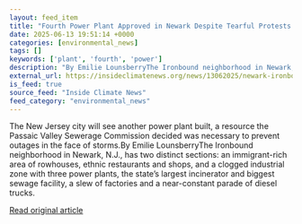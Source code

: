 ```yaml
---
layout: feed_item
title: "Fourth Power Plant Approved in Newark Despite Tearful Protests From Ironbound Residents"
date: 2025-06-13 19:51:14 +0000
categories: [environmental_news]
tags: []
keywords: ['plant', 'fourth', 'power']
description: "By Emilie LounsberryThe Ironbound neighborhood in Newark, N"
external_url: https://insideclimatenews.org/news/13062025/newark-ironbound-power-plant-approved-despite-opposition/
is_feed: true
source_feed: "Inside Climate News"
feed_category: "environmental_news"
---
```


The New Jersey city will see another power plant built, a resource the Passaic Valley Sewerage Commission decided was necessary to prevent outages in the face of storms.By Emilie LounsberryThe Ironbound neighborhood in Newark, N.J., has two distinct sections: an immigrant-rich area of rowhouses, ethnic restaurants and shops, and a clogged industrial zone with three power plants, the state’s largest incinerator and biggest sewage facility, a slew of factories and a near-constant parade of diesel trucks.&nbsp;

[Read original article](https://insideclimatenews.org/news/13062025/newark-ironbound-power-plant-approved-despite-opposition/)

